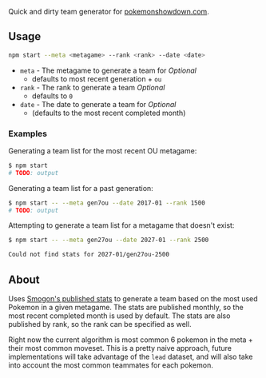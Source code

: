 Quick and dirty team generator for [pokemonshowdown.com][1].

## Usage

```sh
npm start --meta <metagame> --rank <rank> --date <date>
```

- `meta` - The metagame to generate a team for *Optional*
  - defaults to most recent generation + `ou`
- `rank` - The rank to generate a team *Optional*
  - defaults to `0`
- `date` - The date to generate a team for *Optional*
  - (defaults to the most recent completed month)

### Examples

Generating a team list for the most recent OU metagame:

```sh
$ npm start
# TODO: output
```

Generating a team list for a past generation:
  
```sh
$ npm start -- --meta gen7ou --date 2017-01 --rank 1500
# TODO: output
```

Attempting to generate a team list for a metagame that doesn't exist:

```sh
$ npm start -- --meta gen27ou --date 2027-01 --rank 2500

Could not find stats for 2027-01/gen27ou-2500
```

## About

Uses [Smogon's published stats](2) to generate a team based on the most used Pokemon in a given metagame. The stats are published monthly, so the most recent completed month is used by default. The stats are also published by rank, so the rank can be specified as well. 

Right now the current algorithm is most common 6 pokemon in the meta + their most common moveset. This is a pretty naive approach, future implementations will take advantage of the `lead` dataset, and will also take into account the most common teammates for each pokemon.

[1]: https://play.pokemonshowdown.com/
[2]: https://www.smogon.com/stats/
[3]: https://www.smogon.com/stats/2021-01/